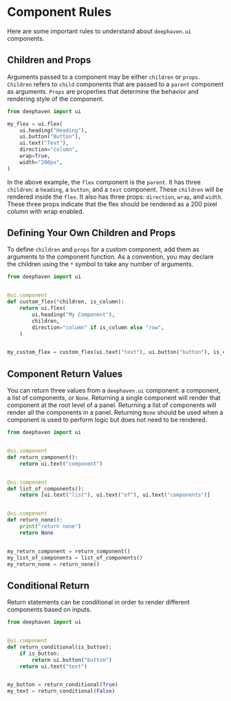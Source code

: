 # Component Rules

Here are some important rules to understand about `deephaven.ui` components.

## Children and Props

Arguments passed to a component may be either `children` or `props`. `Children` refers to `child` components that are passed to a `parent` component as arguments. `Props` are properties that determine the behavior and rendering style of the component.

```python
from deephaven import ui

my_flex = ui.flex(
    ui.heading("Heading"),
    ui.button("Button"),
    ui.text("Text"),
    direction="column",
    wrap=True,
    width="200px",
)
```

In the above example, the `flex` component is the `parent`. It has three `children`: a `heading`, a `button`, and a `text` component. These `children` will be rendered inside the `flex`. It also has three props: `direction`, `wrap`, and `width`. These three props indicate that the flex should be rendered as a 200 pixel column with wrap enabled.

## Defining Your Own Children and Props

To define `children` and `props` for a custom component, add them as arguments to the component function. As a convention, you may declare the children using the `*` symbol to take any number of arguments.

```python
from deephaven import ui


@ui.component
def custom_flex(*children, is_column):
    return ui.flex(
        ui.heading("My Component"),
        children,
        direction="column" if is_column else "row",
    )


my_custom_flex = custom_flex(ui.text("text"), ui.button("button"), is_column=True)
```

## Component Return Values

You can return three values from a `deephaven.ui` component: a component, a list of components, or `None`. Returning a single component will render that component at the root level of a panel. Returning a list of components will render all the components in a panel. Returning `None` should be used when a component is used to perform logic but does not need to be rendered.

```python
from deephaven import ui


@ui.component
def return_component():
    return ui.text("component")


@ui.component
def list_of_components():
    return [ui.text("list"), ui.text("of"), ui.text("components")]


@ui.component
def return_none():
    print("return none")
    return None


my_return_component = return_component()
my_list_of_components = list_of_components()
my_return_none = return_none()
```

## Conditional Return

Return statements can be conditional in order to render different components based on inputs.

```python
from deephaven import ui


@ui.component
def return_conditional(is_button):
    if is_button:
        return ui.button("button")
    return ui.text("text")


my_button = return_conditional(True)
my_text = return_conditional(False)
```
